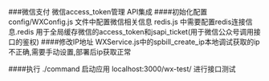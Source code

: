 ###微信支付 微信access_token管理 API集成
####初始化配置
    config/WXConfig.js 文件中配置微信相关信息
    redis.js 中需要配置redis连接信息.redis 用于全局缓存微信的access_token和jsapi_ticket(用于微信公众号调用接口的鉴权)
####修改IP地址
    WXService.js中的spbill_create_ip本地调试获取的ip不正确,需要手动设置,部署后ip获取正常

####执行 ./command 启动应用
    localhost:3000/wx-test/ 进行接口测试
    